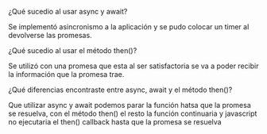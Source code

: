 ¿Qué sucedio al usar async y await? 

Se implementó asincronismo a la aplicación y se pudo colocar un timer al devolverse las promesas.

¿Qué sucedio al usar el método then()?

Se utilizó con una promesa que esta al ser satisfactoria se va a poder recibir la información que la promesa trae.

¿Qué diferencias encontraste entre async, await y el método then()?

Que utilizar async y await podemos parar la función hatsa que la promesa se resuelva, 
con el método then() el resto la función continuaria y javascript no ejecutaria el then() callback hasta que la promesa se resuelva
